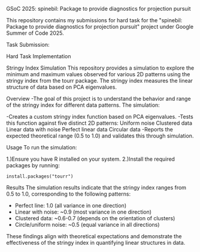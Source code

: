 GSoC 2025:    spinebil: Package to provide diagnostics for projection pursuit

This repository contains my submissions for hard task for the "spinebil: Package to provide diagnostics for projection pursuit" project under Google Summer of Code 2025.


Task Submission:

Hard Task Implementation

Stringy Index Simulation
This repository provides a simulation to explore the minimum and maximum values observed for various 2D patterns using the stringy index from the tourr package. The stringy index measures the linear structure of data based on PCA eigenvalues.

Overview
-The goal of this project is to understand the behavior and range of the stringy index for different data patterns. The simulation:

-Creates a custom stringy index function based on PCA eigenvalues.
-Tests this function against five distinct 2D patterns:
    Uniform noise
    Clustered data
    Linear data with noise
    Perfect linear data
    Circular data
-Reports the expected theoretical range (0.5 to 1.0) and validates this through simulation.

Usage
To run the simulation:

1.)Ensure you have R installed on your system.
2.)Install the required packages by running:

```
install.packages("tourr")
```

Results
The simulation results indicate that the stringy index ranges from 0.5 to 1.0, corresponding to the following patterns:

- Perfect line: 1.0 (all variance in one direction)
- Linear with noise: ~0.9 (most variance in one direction)
- Clustered data: ~0.6-0.7 (depends on the orientation of clusters)
- Circle/uniform noise: ~0.5 (equal variance in all directions)

These findings align with theoretical expectations and demonstrate the effectiveness of the stringy index in quantifying linear structures in data.



